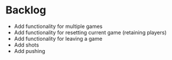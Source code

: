 # Backlog

* Add functionality for multiple games
* Add functionality for resetting current game (retaining players)
* Add functionality for leaving a game
* Add shots
* Add pushing
